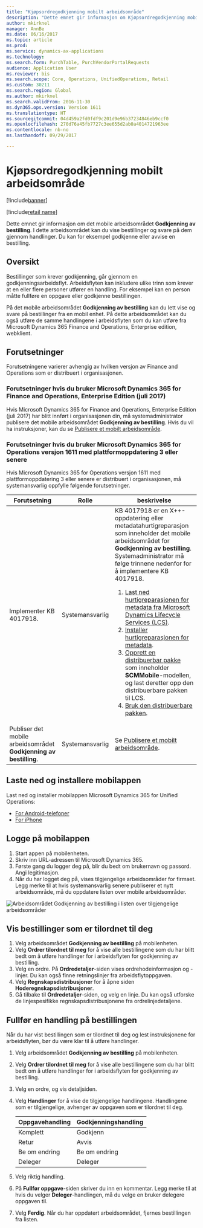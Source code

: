 ```yaml
---
title: "Kjøpsordregodkjenning mobilt arbeidsområde"
description: "Dette emnet gir informasjon om Kjøpsordregodkjenning mobilt arbeidsområde, som lar deg vise bestillinger og svare på dem gjennom handlinger. Du kan for eksempel godkjenne eller avvise en bestilling."
author: mkirknel
manager: AnnBe
ms.date: 06/16/2017
ms.topic: article
ms.prod: 
ms.service: dynamics-ax-applications
ms.technology: 
ms.search.form: PurchTable, PurchVendorPortalRequests
audience: Application User
ms.reviewer: bis
ms.search.scope: Core, Operations, UnifiedOperations, Retail
ms.custom: 30211
ms.search.region: Global
ms.author: mkirknel
ms.search.validFrom: 2016-11-30
ms.dyn365.ops.version: Version 1611
ms.translationtype: HT
ms.sourcegitcommit: 04d459a2fd0fdf9c201d9e96b37234846eb9ccf0
ms.openlocfilehash: 270d76a45fb7727c3ee655d2ab0a4014721963ee
ms.contentlocale: nb-no
ms.lasthandoff: 09/29/2017

---
```


# <a name="purchase-order-approval-mobile-workspace"></a>Kjøpsordregodkjenning mobilt arbeidsområde

[!include[banner](../includes/banner.md)]

[!include[retail name](../includes/retail-name.md)]

Dette emnet gir informasjon om det mobile arbeidsområdet **Godkjenning av bestilling**. I dette arbeidsområdet kan du vise bestillinger og svare på dem gjennom handlinger. Du kan for eksempel godkjenne eller avvise en bestilling.
 
## <a name="overview"></a>Oversikt 
Bestillinger som krever godkjenning, går gjennom en godkjenningsarbeidsflyt. Arbeidsflyten kan inkludere ulike trinn som krever at en eller flere personer utfører en handling. For eksempel kan en person måtte fullføre en oppgave eller godkjenne bestillingen. 

På det mobile arbeidsområdet **Godkjenning av bestilling** kan du lett vise og svare på bestillinger fra en mobil enhet. På dette arbeidsområdet kan du også utføre de samme handlingene i arbeidsflyten som du kan utføre fra Microsoft Dynamics 365 Finance and Operations, Enterprise edition, webklient.

## <a name="prerequisites"></a>Forutsetninger
Forutsetningene varierer avhengig av hvilken versjon av Finance and Operations som er distribuert i organisasjonen.

### <a name="prerequisites-if-you-use-microsoft-dynamics-365-for-finance-and-operations-enterprise-edition-july-2017"></a>Forutsetninger hvis du bruker Microsoft Dynamics 365 for Finance and Operations, Enterprise Edition (juli 2017) 
Hvis Microsoft Dynamics 365 for Finance and Operations, Enterprise Edition (juli 2017) har blitt innført i organisasjonen din, må systemadministrator publisere det mobile arbeidsområdet **Godkjenning av bestilling**. Hvis du vil ha instruksjoner, kan du se [Publisere et mobilt arbeidsområde](../../dev-itpro/mobile-apps/publish-mobile-workspace.md).

### <a name="prerequisites-if-you-use-microsoft-dynamics-365-for-operations-version-1611-with-platform-update-3-or-later"></a>Forutsetninger hvis du bruker Microsoft Dynamics 365 for Operations versjon 1611 med plattformoppdatering 3 eller senere
Hvis Microsoft Dynamics 365 for Operations versjon 1611 med plattformoppdatering 3 eller senere er distribuert i organisasjonen, må systemansvarlig oppfylle følgende forutsetninger. 

<table>
<thead>
<tr class="header">
<th>Forutsetning</th>
<th>Rolle</th>
<th>beskrivelse</th>
</tr>
</thead>
<tbody>
<tr class="odd">
<td>Implementer KB 4017918.</td>
<td>Systemansvarlig</td>
<td>KB 4017918 er en X++-oppdatering eller metadatahurtigreparasjon som inneholder det mobile arbeidsområdet for <strong>Godkjenning av bestilling</strong>. Systemadministrator må følge trinnene nedenfor for å implementere KB 4017918.
<ol>
<li><a href="../../dev-itpro/migration-upgrade/download-hotfix-lcs.md">Last ned hurtigreparasjonen for metadata fra Microsoft Dynamics Lifecycle Services (LCS)</a>.</li>
<li><a href="../../dev-itpro/migration-upgrade/install-metadata-hotfix-package.md">Installer hurtigreparasjonen for metadata</a>.</li>
<li><a href="../../dev-itpro/deployment/create-apply-deployable-package.md">Opprett en distribuerbar pakke</a> som inneholder <strong>SCMMobile</strong>-modellen, og last deretter opp den distribuerbare pakken til LCS.</li>
<li><a href="../../dev-itpro/deployment/apply-deployable-package-system.md">Bruk den distribuerbare pakken</a>.</li>
</ol></td>
</tr>
<tr class="even">
<td>Publiser det mobile arbeidsområdet <strong>Godkjenning av bestilling</strong>.</td>
<td>Systemansvarlig</td>
<td>Se <a href="../../dev-itpro/mobile-apps/publish-mobile-workspace.md">Publisere et mobilt arbeidsområde</a>.</td>
</tr>
</tbody>
</table>

## <a name="download-and-install-the-mobile-app"></a>Laste ned og installere mobilappen
Last ned og installer mobilappen Microsoft Dynamics 365 for Unified Operations:

- [For Android-telefoner](https://go.microsoft.com/fwlink/?linkid=850662)
- [For iPhone](https://go.microsoft.com/fwlink/?linkid=850663)


## <a name="sign-in-to-the-mobile-app"></a>Logge på mobilappen

1. Start appen på mobilenheten.
2. Skriv inn URL-adressen til Microsoft Dynamics 365.
3. Første gang du logger deg på, blir du bedt om brukernavn og passord. Angi legitimasjon.
4. Når du har logget deg på, vises tilgjengelige arbeidsområder for firmaet. Legg merke til at hvis systemansvarlig senere publiserer et nytt arbeidsområde, må du oppdatere listen over mobile arbeidsområder.

![Arbeidsområdet Godkjenning av bestilling i listen over tilgjengelige arbeidsområder](./media/po-workspaces.png)

## <a name="view-orders-that-are-assigned-to-you"></a>Vis bestillinger som er tilordnet til deg
1. Velg arbeidsområdet **Godkjenning av bestilling** på mobilenheten.
2. Velg **Ordrer tilordnet til meg** for å vise alle bestillingene som du har blitt bedt om å utføre handlinger for i arbeidsflyten for godkjenning av bestilling.
3. Velg en ordre. På **Ordredetaljer**-siden vises ordrehodeinformasjon og -linjer. Du kan også finne retningslinjer fra arbeidsflytoppgaven.
4. Velg **Regnskapsdistribusjoner** for å åpne siden **Hoderegnskapsdistribusjoner**.
5. Gå tilbake til **Ordredetaljer**-siden, og velg en linje. Du kan også utforske de linjespesifikke regnskapsdistribusjonene fra ordrelinjedetaljene.

## <a name="complete-an-action-on-the-purchase-order"></a>Fullfør en handling på bestillingen
Når du har vist bestillingen som er tilordnet til deg og lest instruksjonene for arbeidsflyten, bør du være klar til å utføre handlinger.

1. Velg arbeidsområdet **Godkjenning av bestilling** på mobilenheten.
2. Velg **Ordrer tilordnet til meg** for å vise alle bestillingene som du har blitt bedt om å utføre handlinger for i arbeidsflyten for godkjenning av bestilling.
3. Velg en ordre, og vis detaljsiden.
4. Velg **Handlinger** for å vise de tilgjengelige handlingene. Handlingene som er tilgjengelige, avhenger av oppgaven som er tilordnet til deg.

    | Oppgavehandling    | Godkjenningshandling  |
    |----------------|------------------|
    | Komplett       | Godkjenn          |
    | Retur         | Avvis           |
    | Be om endring | Be om endring   |
    | Deleger       | Deleger         |

5. Velg riktig handling.
6. På **Fullfør oppgave**-siden skriver du inn en kommentar. Legg merke til at hvis du velger **Deleger**-handlingen, må du velge en bruker delegere oppgaven til.
7. Velg **Ferdig**. Når du har oppdatert arbeidsområdet, fjernes bestillingen fra listen. 

